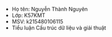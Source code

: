 - Họ tên: Nguyễn Thành Nguyên
- Lớp: K57KMT
- MSV: k215480106115
- Tiểu luận Cấu trúc dữ liệu và giải thuật
  
